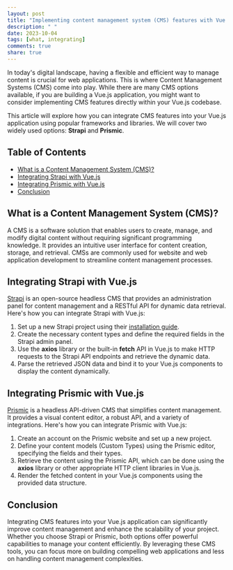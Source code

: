 ```yaml
---
layout: post
title: "Implementing content management system (CMS) features with Vue.js"
description: " "
date: 2023-10-04
tags: [what, integrating]
comments: true
share: true
---
```


In today's digital landscape, having a flexible and efficient way to manage content is crucial for web applications. This is where Content Management Systems (CMS) come into play. While there are many CMS options available, if you are building a Vue.js application, you might want to consider implementing CMS features directly within your Vue.js codebase.

This article will explore how you can integrate CMS features into your Vue.js application using popular frameworks and libraries. We will cover two widely used options: **Strapi** and **Prismic**.

## Table of Contents
- [What is a Content Management System (CMS)?](#what-is-a-content-management-system-cms)
- [Integrating Strapi with Vue.js](#integrating-strapi-with-vuejs)
- [Integrating Prismic with Vue.js](#integrating-prismic-with-vuejs)
- [Conclusion](#conclusion)

## What is a Content Management System (CMS)?
A CMS is a software solution that enables users to create, manage, and modify digital content without requiring significant programming knowledge. It provides an intuitive user interface for content creation, storage, and retrieval. CMSs are commonly used for website and web application development to streamline content management processes.

## Integrating Strapi with Vue.js
[Strapi](https://strapi.io/) is an open-source headless CMS that provides an administration panel for content management and a RESTful API for dynamic data retrieval. Here's how you can integrate Strapi with Vue.js:

1. Set up a new Strapi project using their [installation guide](https://strapi.io/documentation/v3.x/getting-started/introduction.html).
2. Create the necessary content types and define the required fields in the Strapi admin panel.
3. Use the **axios** library or the built-in **fetch** API in Vue.js to make HTTP requests to the Strapi API endpoints and retrieve the dynamic data.
4. Parse the retrieved JSON data and bind it to your Vue.js components to display the content dynamically.

## Integrating Prismic with Vue.js
[Prismic](https://prismic.io/) is a headless API-driven CMS that simplifies content management. It provides a visual content editor, a robust API, and a variety of integrations. Here's how you can integrate Prismic with Vue.js:

1. Create an account on the Prismic website and set up a new project.
2. Define your content models (Custom Types) using the Prismic editor, specifying the fields and their types. 
3. Retrieve the content using the Prismic API, which can be done using the **axios** library or other appropriate HTTP client libraries in Vue.js.
4. Render the fetched content in your Vue.js components using the provided data structure.

## Conclusion
Integrating CMS features into your Vue.js application can significantly improve content management and enhance the scalability of your project. Whether you choose Strapi or Prismic, both options offer powerful capabilities to manage your content efficiently. By leveraging these CMS tools, you can focus more on building compelling web applications and less on handling content management complexities.